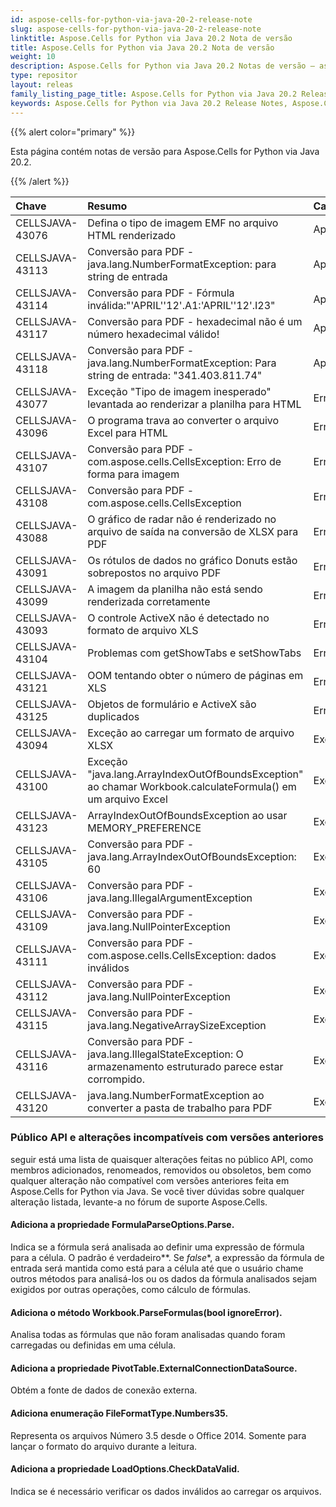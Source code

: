 ```yaml
---
id: aspose-cells-for-python-via-java-20-2-release-note
slug: aspose-cells-for-python-via-java-20-2-release-note
linktitle: Aspose.Cells for Python via Java 20.2 Nota de versão
title: Aspose.Cells for Python via Java 20.2 Nota de versão
weight: 10
description: Aspose.Cells for Python via Java 20.2 Notas de versão – as últimas melhorias, novos recursos e correções
type: repositor
layout: releas
family_listing_page_title: Aspose.Cells for Python via Java 20.2 Release Note
keywords: Aspose.Cells for Python via Java 20.2 Release Notes, Aspose.Cells for Python via Java 20.2 updates and fixe
---
```

{{% alert color="primary" %}} 

Esta página contém notas de versão para Aspose.Cells for Python via Java 20.2.

{{% /alert %}} 

|**Chave**|**Resumo**|**Categoria**|
| :- | :- | :- |
|CELLSJAVA-43076|Defina o tipo de imagem EMF no arquivo HTML renderizado|Aprimoramento|
|CELLSJAVA-43113|Conversão para PDF - java.lang.NumberFormatException: para string de entrada|Aprimoramento|
|CELLSJAVA-43114|Conversão para PDF - Fórmula inválida:"'APRIL''12'.A1:'APRIL''12'.I23"|Aprimoramento|
|CELLSJAVA-43117|Conversão para PDF - hexadecimal não é um número hexadecimal válido!|Aprimoramento|
|CELLSJAVA-43118|Conversão para PDF - java.lang.NumberFormatException: Para string de entrada: "341.403.811.74"|Aprimoramento|
|CELLSJAVA-43077|Exceção "Tipo de imagem inesperado" levantada ao renderizar a planilha para HTML|Erro|
|CELLSJAVA-43096|O programa trava ao converter o arquivo Excel para HTML|Erro|
|CELLSJAVA-43107|Conversão para PDF - com.aspose.cells.CellsException: Erro de forma para imagem|Erro|
|CELLSJAVA-43108|Conversão para PDF - com.aspose.cells.CellsException|Erro|
|CELLSJAVA-43088|O gráfico de radar não é renderizado no arquivo de saída na conversão de XLSX para PDF|Erro|
|CELLSJAVA-43091|Os rótulos de dados no gráfico Donuts estão sobrepostos no arquivo PDF|Erro|
|CELLSJAVA-43099|A imagem da planilha não está sendo renderizada corretamente|Erro|
|CELLSJAVA-43093|O controle ActiveX não é detectado no formato de arquivo XLS|Erro|
|CELLSJAVA-43104|Problemas com getShowTabs e setShowTabs|Erro|
|CELLSJAVA-43121|OOM tentando obter o número de páginas em XLS|Erro|
|CELLSJAVA-43125|Objetos de formulário e ActiveX são duplicados|Erro|
|CELLSJAVA-43094|Exceção ao carregar um formato de arquivo XLSX|Exceção|
|CELLSJAVA-43100|Exceção "java.lang.ArrayIndexOutOfBoundsException" ao chamar Workbook.calculateFormula() em um arquivo Excel|Exceção|
|CELLSJAVA-43123|ArrayIndexOutOfBoundsException ao usar MEMORY_PREFERENCE|Exceção|
|CELLSJAVA-43105|Conversão para PDF - java.lang.ArrayIndexOutOfBoundsException: 60|Exceção|
|CELLSJAVA-43106|Conversão para PDF - java.lang.IllegalArgumentException|Exceção|
|CELLSJAVA-43109|Conversão para PDF - java.lang.NullPointerException|Exceção|
|CELLSJAVA-43111|Conversão para PDF - com.aspose.cells.CellsException: dados inválidos|Exceção|
|CELLSJAVA-43112|Conversão para PDF - java.lang.NullPointerException|Exceção|
|CELLSJAVA-43115|Conversão para PDF - java.lang.NegativeArraySizeException|Exceção|
|CELLSJAVA-43116|Conversão para PDF - java.lang.IllegalStateException: O armazenamento estruturado parece estar corrompido.|Exceção|
|CELLSJAVA-43120|java.lang.NumberFormatException ao converter a pasta de trabalho para PDF|Exceção|
###  **Público API e alterações incompatíveis com versões anteriores**
seguir está uma lista de quaisquer alterações feitas no público API, como membros adicionados, renomeados, removidos ou obsoletos, bem como qualquer alteração não compatível com versões anteriores feita em Aspose.Cells for Python via Java. Se você tiver dúvidas sobre qualquer alteração listada, levante-a no fórum de suporte Aspose.Cells.
####  **Adiciona a propriedade FormulaParseOptions.Parse.**
Indica se a fórmula será analisada ao definir uma expressão de fórmula para a célula. O padrão é verdadeiro**. Se *false**, a expressão da fórmula de entrada será mantida como está para a célula até que o usuário chame outros métodos para analisá-los ou os dados da fórmula analisados sejam exigidos por outras operações, como cálculo de fórmulas.
####  **Adiciona o método Workbook.ParseFormulas(bool ignoreError).**
Analisa todas as fórmulas que não foram analisadas quando foram carregadas ou definidas em uma célula.
####  **Adiciona a propriedade PivotTable.ExternalConnectionDataSource.**
Obtém a fonte de dados de conexão externa.
####  **Adiciona enumeração FileFormatType.Numbers35.**
Representa os arquivos Número 3.5 desde o Office 2014. Somente para lançar o formato do arquivo durante a leitura.
####  **Adiciona a propriedade LoadOptions.CheckDataValid.**
Indica se é necessário verificar os dados inválidos ao carregar os arquivos.

